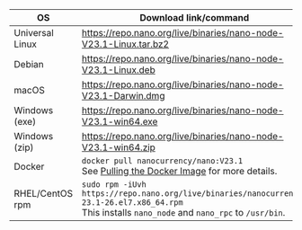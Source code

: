 | OS | Download link/command | Verification |
|----|---------------|-|
| Universal Linux | https://repo.nano.org/live/binaries/nano-node-V23.1-Linux.tar.bz2 | [SHA256 Checksum](https://repo.nano.org/live/binaries/nano-node-V23.1-Linux.tar.bz2.sha256) |
| Debian | https://repo.nano.org/live/binaries/nano-node-V23.1-Linux.deb | [SHA256 Checksum](https://repo.nano.org/live/binaries/nano-node-V23.1-Linux.deb.sha256) |
| macOS | https://repo.nano.org/live/binaries/nano-node-V23.1-Darwin.dmg | [SHA256 Checksum](https://s3.us-east-2.amazonaws.com/repo.nano.org/live/binaries/nano-node-V23.1-Darwin.dmg.sha256) |
| Windows (exe) | https://repo.nano.org/live/binaries/nano-node-V23.1-win64.exe | [SHA256 Checksum](https://repo.nano.org/live/binaries/nano-node-V23.1-win64.exe.sha256) |
| Windows (zip) | https://repo.nano.org/live/binaries/nano-node-V23.1-win64.zip | [SHA256 Checksum](https://repo.nano.org/live/binaries/nano-node-V23.1-win64.zip.sha256) |
| Docker | `docker pull nanocurrency/nano:V23.1`<br />See [Pulling the Docker Image](/running-a-node/node-setup/#pulling-the-docker-image) for more details. | |
| RHEL/CentOS rpm | `sudo rpm -iUvh https://repo.nano.org/live/binaries/nanocurrency-23.1-26.el7.x86_64.rpm`<br />This installs `nano_node` and `nano_rpc` to `/usr/bin`. | [SHA256 Checksum](https://repo.nano.org/live/binaries/nanocurrency-23.1-26.el7.x86_64.rpm.sha256) |
